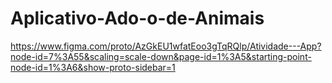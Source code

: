 # Aplicativo-Ado-o-de-Animais
https://www.figma.com/proto/AzGkEU1wfatEoo3gTqRQlp/Atividade---App?node-id=7%3A55&scaling=scale-down&page-id=1%3A5&starting-point-node-id=1%3A6&show-proto-sidebar=1
